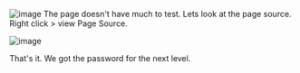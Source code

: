 ![image](https://github.com/user-attachments/assets/9a75fca4-741b-4bbf-9f4a-28fed14b7327)
The page doesn't have much to test. Lets look at the page source. Right click > view Page Source.

![image](https://github.com/user-attachments/assets/b0a73b01-a54b-4996-932e-e8fd6175d520)

That's it. We got the password for the next level.

